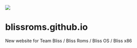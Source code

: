 <img src="https://raw.github.com/BlissRoms/platform_manifest/new-mm6.0/bliss-logo.png">

# blissroms.github.io
New website for Team Bliss / Bliss Roms / Bliss OS / Bliss x86